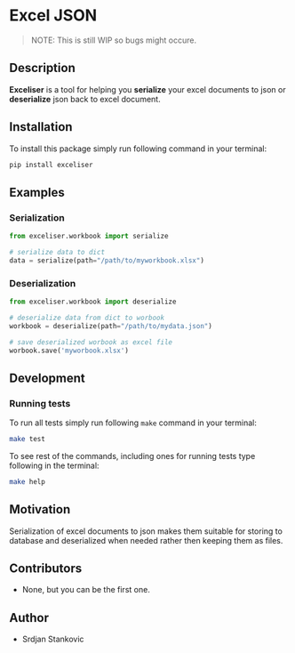 # Excel JSON

> NOTE: This is still WIP so bugs might occure.

## Description

**Exceliser** is a tool for helping you **serialize** your excel documents to json or **deserialize** json back to excel document.

## Installation

To install this package simply run following command in your terminal:

```bash
pip install exceliser
```

## Examples

### Serialization

```python
from exceliser.workbook import serialize

# serialize data to dict
data = serialize(path="/path/to/myworkbook.xlsx")
```

### Deserialization

```python
from exceliser.workbook import deserialize

# deserialize data from dict to worbook
workbook = deserialize(path="/path/to/mydata.json")

# save deserialized worbook as excel file
worbook.save('myworbook.xlsx')
```

## Development

### Running tests

To run all tests simply run following `make` command in your terminal:

```bash
make test
```

To see rest of the commands, including ones for running tests type following in the terminal:

```bash
make help
```

## Motivation

Serialization of excel documents to json makes them suitable for storing to database and deserialized when needed rather then keeping them as files.

## Contributors

* None, but you can be the first one.

## Author

* Srdjan Stankovic